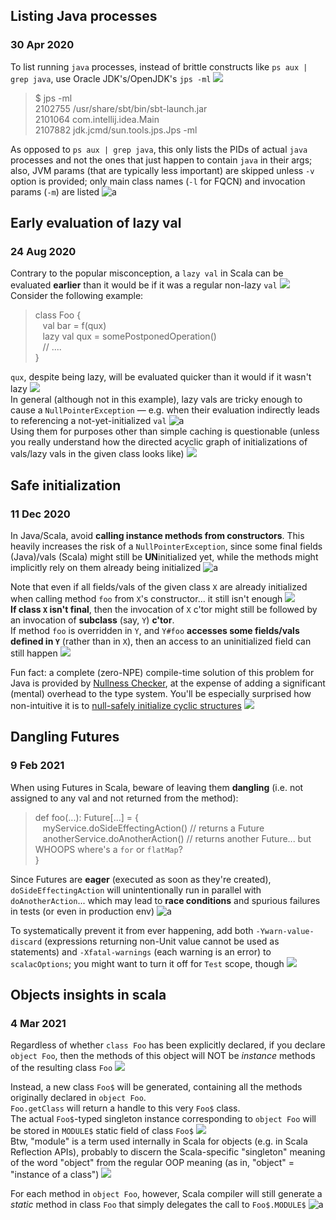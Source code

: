 ## Listing Java processes
### 30 Apr 2020

To list running `java` processes,
instead of brittle constructs like
`ps aux | grep java`, use Oracle
JDK's/OpenJDK's `jps -ml` ![](java)

> $ jps -ml <br/>
> 2102755 /usr/share/sbt/bin/sbt-launch.jar <br/>
> 2101064 com.intellij.idea.Main <br/>
> 2107882 jdk.jcmd/sun.tools.jps.Jps -ml <br/>

As opposed to `ps aux | grep java`, this only
lists the PIDs of actual `java` processes and
not the ones that just happen to contain
`java` in their args; also, JVM params (that
are typically less important) are skipped
unless `-v` option is provided; only main
class names (`-l` for FQCN) and invocation
params (`-m`) are listed ![a](shell-party)


## Early evaluation of lazy val
### 24 Aug 2020

Contrary to the popular misconception, a `lazy val` in Scala can be evaluated **earlier**
than it would be if it was a regular non-lazy `val` ![](hushed) <br/>
Consider the following example:

> class Foo { <br/>
> &nbsp;&nbsp; val bar = f(qux) <br/>
> &nbsp;&nbsp; lazy val qux = somePostponedOperation() <br/>
> &nbsp;&nbsp; // .... <br/>
> } <br/>

`qux`, despite being lazy, will be evaluated quicker than it would if it wasn't lazy ![](sloth) <br/>
In general (although not in this example), lazy vals are tricky enough to cause a `NullPointerException` &mdash;
e.g. when their evaluation indirectly leads to referencing a not-yet-initialized `val` ![a](this_is_fine) <br/>
Using them for purposes other than simple caching is questionable (unless you really understand how the directed acyclic graph of initializations of vals/lazy vals in the given class looks like) ![](goncern)


## Safe initialization
### 11 Dec 2020

In Java/Scala, avoid **calling instance methods from constructors**.
This heavily increases the risk of a `NullPointerException`,
since some final fields (Java)/vals (Scala) might still be **UN**initialized yet,
while the methods might implicitly rely on them already being initialized ![a](this_is_fine)

Note that even if all fields/vals of the given class `X` are already initialized
when calling method `foo` from `X`'s constructor... it still isn't enough ![](poorly-renovated-spurdo) <br/>
**If class `X` isn't final**, then the invocation of `X` c'tor might still be followed
by an invocation of **subclass** (say, `Y`) **c'tor**. <br/>
If method `foo` is overridden in `Y`, and `Y#foo` **accesses some fields/vals
defined in `Y`** (rather than in `X`), then an access to an uninitialized field
can still happen ![](sad)

Fun fact: a complete (zero-NPE) compile-time solution of this problem for Java
is provided by [Nullness Checker](https://checkerframework.org/manual/#nullness-checker),
at the expense of adding a significant (mental) overhead to the type system.
You'll be especially surprised how non-intuitive it is to
[null-safely initialize cyclic structures](https://checkerframework.org/manual/#circular-initialization) ![](hushed)


## Dangling Futures
### 9 Feb 2021

When using Futures in Scala, beware of leaving them **dangling**
(i.e. not assigned to any val and not returned from the method):

> def foo(...): Future[...] = { <br/>
> &nbsp;&nbsp; myService.doSideEffectingAction() // returns a Future <br/>
> &nbsp;&nbsp; anotherService.doAnotherAction() // returns another Future... but WHOOPS where's a `for` or `flatMap`? <br/>
> } <br/>

Since Futures are **eager** (executed as soon as they're created), `doSideEffectingAction`
will unintentionally run in parallel with `doAnotherAction`... which may lead to **race conditions**
and spurious failures in tests (or even in production env) ![a](async-parrot)

To systematically prevent it from ever happening, add both `-Ywarn-value-discard`
(expressions returning non-Unit value cannot be used as statements) and
`-Xfatal-warnings` (each warning is an error) to `scalacOptions`;
you might want to turn it off for `Test` scope, though ![](gear)


## Objects insights in scala
### 4 Mar 2021

Regardless of whether `class Foo` has been explicitly declared, if you declare `object Foo`,
then the methods of this object will NOT be _instance_ methods of the resulting class `Foo` ![](stop-sign)

Instead, a new class `Foo$` will be generated, containing all the methods
originally declared in `object Foo`. <br/>
`Foo.getClass` will return a handle to this very `Foo$` class. <br/>
The actual `Foo$`-typed singleton instance corresponding to `object Foo` will be stored in
`MODULE$` static field of class `Foo$` ![](java) <br/> 
Btw, "module" is a term used internally in Scala for objects (e.g. in Scala Reflection APIs),
probably to discern the Scala-specific "singleton" meaning of the word "object" from the regular
OOP meaning (as in, "object" = "instance of a class") ![](mirror)

For each method in `object Foo`, however, Scala compiler will still generate a _static_ method
in class `Foo` that simply delegates the call to `Foo$.MODULE$` ![a](portal-parrot)
